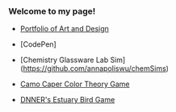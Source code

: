 ### Welcome to my page!
- [Portfolio of Art and Design](https://sites.google.com/view/annapoliswu/)
- [CodePen] 

- [Chemistry Glassware Lab Sim] (https://github.com/annapoliswu/chemSims)
- [Camo Caper Color Theory Game](https://github.com/UD-CISC374/educational-game-project-team-15-zihan-wu-matt-miller)
- [DNNER's Estuary Bird Game](https://github.com/cisc275/birdGame) 

<!--
**annapoliswu/annapoliswu** is a ✨ _special_ ✨ repository because its `README.md` (this file) appears on your GitHub profile.

Here are some ideas to get you started:
- 🔭 I’m currently working on ...
- 🌱 I’m currently learning ...
- 👯 I’m looking to collaborate on ...
- 🤔 I’m looking for help with ...
- 💬 Ask me about ...
- 📫 How to reach me: ...
- 😄 Pronouns: ...
- ⚡ Fun fact: ...
-->

